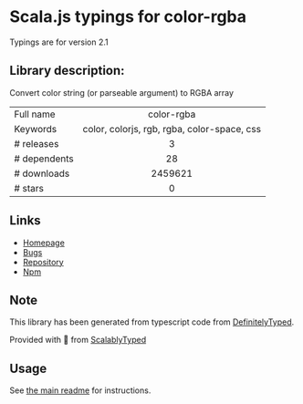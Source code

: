 
# Scala.js typings for color-rgba

Typings are for version 2.1

## Library description:
Convert color string (or parseable argument) to RGBA array

|                    |                 |
| ------------------ | :-------------: |
| Full name          | color-rgba |
| Keywords           | color, colorjs, rgb, rgba, color-space, css |
| # releases         | 3 |
| # dependents       | 28 |
| # downloads        | 2459621 |
| # stars            | 0 |

## Links
- [Homepage](https://github.com/colorjs/color-rgba#readme)
- [Bugs](https://github.com/colorjs/color-rgba/issues)
- [Repository](https://github.com/colorjs/color-rgba)
- [Npm](https://www.npmjs.com/package/color-rgba)
    


## Note
This library has been generated from typescript code from [DefinitelyTyped](https://definitelytyped.org).

Provided with :purple_heart: from [ScalablyTyped](https://github.com/oyvindberg/ScalablyTyped)

## Usage
See [the main readme](../../readme.md) for instructions.


